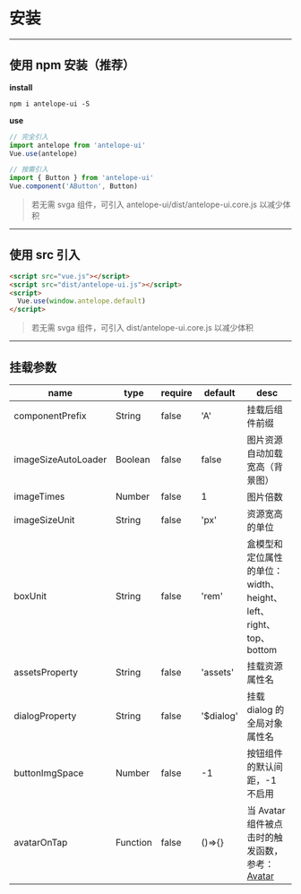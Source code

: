 # 安装

---

## 使用 npm 安装（推荐）

**install**

```npm
npm i antelope-ui -S
```

**use**

```js
// 完全引入
import antelope from 'antelope-ui'
Vue.use(antelope)

// 按需引入
import { Button } from 'antelope-ui'
Vue.component('AButton', Button)
```

> 若无需 svga 组件，可引入 antelope-ui/dist/antelope-ui.core.js 以减少体积

---

## 使用 src 引入

```html
<script src="vue.js"></script>
<script src="dist/antelope-ui.js"></script>
<script>
  Vue.use(window.antelope.default)
</script>
```

> 若无需 svga 组件，可引入 dist/antelope-ui.core.js 以减少体积

---

## 挂载参数

| name                | type     | require | default    | desc                                                                              |
| ------------------- | -------- | ------- | ---------- | --------------------------------------------------------------------------------- |
| componentPrefix     | String   | false   | 'A'        | 挂载后组件前缀                                                                    |
| imageSizeAutoLoader | Boolean  | false   | false      | 图片资源自动加载宽高（背景图）                                                    |
| imageTimes          | Number   | false   | 1          | 图片倍数                                                                          |
| imageSizeUnit       | String   | false   | 'px'       | 资源宽高的单位                                                                    |
| boxUnit             | String   | false   | 'rem'      | 盒模型和定位属性的单位：width、height、left、right、top、bottom                   |
| assetsProperty      | String   | false   | 'assets'   | 挂载资源属性名                                                                    |
| dialogProperty      | String   | false   | '\$dialog' | 挂载 dialog 的全局对象属性名                                                      |
| buttonImgSpace      | Number   | false   | -1         | 按钮组件的默认间距，-1 不启用                                                     |
| avatarOnTap         | Function | false   | ()=>{}     | 当 Avatar 组件被点击时的触发函数，参考：[Avatar](docs/components/basic/Avatar.md) |
